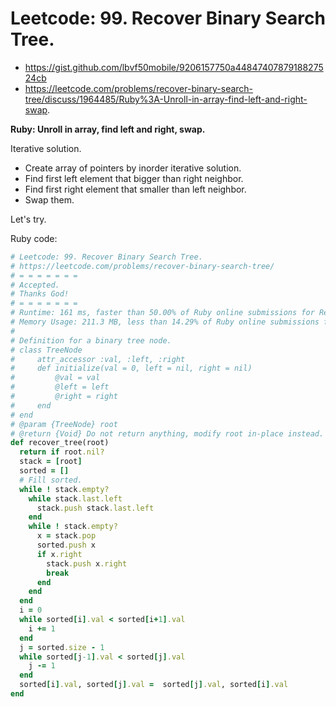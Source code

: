 # Leetcode: 99. Recover Binary Search Tree.

- https://gist.github.com/lbvf50mobile/9206157750a4484740787918827524cb
- https://leetcode.com/problems/recover-binary-search-tree/discuss/1964485/Ruby%3A-Unroll-in-array-find-left-and-right-swap.

**Ruby: Unroll in array, find left and right, swap.**

Iterative solution.

- Create array of pointers by inorder iterative solution.
- Find first left element that bigger than right neighbor.
- Find first right element that smaller than left neighbor.
- Swap them.

Let's try.

Ruby code:
```Ruby
# Leetcode: 99. Recover Binary Search Tree.
# https://leetcode.com/problems/recover-binary-search-tree/
# = = = = = = =
# Accepted.
# Thanks God!
# = = = = = = =
# Runtime: 161 ms, faster than 50.00% of Ruby online submissions for Recover Binary Search Tree.
# Memory Usage: 211.3 MB, less than 14.29% of Ruby online submissions for Recover Binary Search Tree.
#
# Definition for a binary tree node.
# class TreeNode
#     attr_accessor :val, :left, :right
#     def initialize(val = 0, left = nil, right = nil)
#         @val = val
#         @left = left
#         @right = right
#     end
# end
# @param {TreeNode} root
# @return {Void} Do not return anything, modify root in-place instead.
def recover_tree(root)
  return if root.nil?
  stack = [root]
  sorted = []
  # Fill sorted.
  while ! stack.empty?
    while stack.last.left
      stack.push stack.last.left
    end
    while ! stack.empty?
      x = stack.pop
      sorted.push x
      if x.right
        stack.push x.right
        break
      end
    end
  end
  i = 0
  while sorted[i].val < sorted[i+1].val
    i += 1
  end
  j = sorted.size - 1
  while sorted[j-1].val < sorted[j].val
    j -= 1
  end
  sorted[i].val, sorted[j].val =  sorted[j].val, sorted[i].val
end

```
